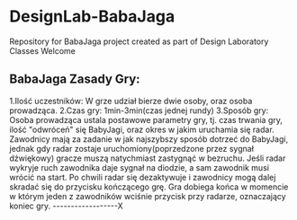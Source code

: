 # DesignLab-BabaJaga
Repository for BabaJaga project created as part of Design Laboratory Classes
Welcome


BabaJaga Zasady Gry:
------------------
1.Ilość uczestników:
W grze udział bierze dwie osoby, oraz osoba prowadząca.
2.Czas gry:
1min-3min(czas jednej rundy)
3.Sposób gry:
Osoba prowadząca ustala postawowe parametry gry, tj. czas trwania gry, ilość "odwróceń" się BabyJagi, oraz okres w jakim uruchamia się radar.
Zawodnicy mają za zadanie w jak najszybszy sposób dotrzeć do BabyJagi, jednak gdy radar zostaje uruchomiony(poprzedzone przez sygnał dźwiękowy)
gracze muszą natychmiast zastygnąć w bezruchu. Jeśli radar wykryje ruch zawodnika daje sygnał na diodzie, a sam zawodnik musi wrócić na start.
Po chwili radar się dezaktywuje i zawodnicy mogą dalej skradać się do przycisku kończącego grę.
Gra dobiega końca w momencie w którym jeden z zawodników wciśnie przycisk przy radarze, oznaczający koniec gry.
------------------X